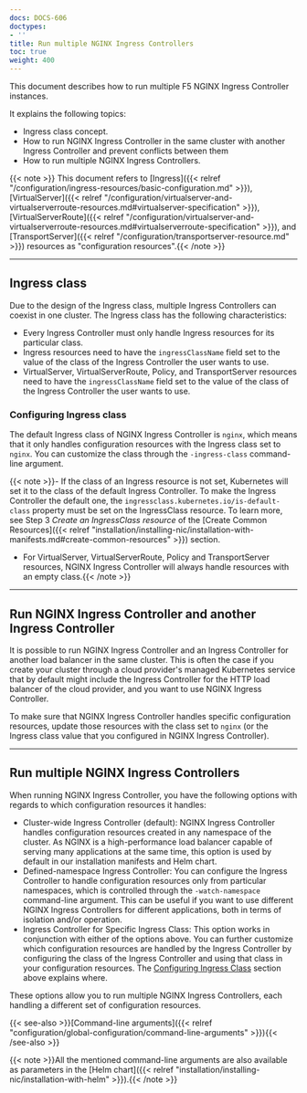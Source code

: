 ```yaml
---
docs: DOCS-606
doctypes:
- ''
title: Run multiple NGINX Ingress Controllers
toc: true
weight: 400
---
```


This document describes how to run multiple F5 NGINX Ingress Controller instances.

It explains the following topics:

- Ingress class concept.
- How to run NGINX Ingress Controller in the same cluster with another Ingress Controller and prevent conflicts between them
- How to run multiple NGINX Ingress Controllers.

{{< note >}} This document refers to [Ingress]({{< relref "/configuration/ingress-resources/basic-configuration.md" >}}), [VirtualServer]({{< relref "/configuration/virtualserver-and-virtualserverroute-resources.md#virtualserver-specification" >}}), [VirtualServerRoute]({{< relref "/configuration/virtualserver-and-virtualserverroute-resources.md#virtualserverroute-specification" >}}), and [TransportServer]({{< relref "/configuration/transportserver-resource.md" >}}) resources as "configuration resources".{{< /note >}}

---

## Ingress class

Due to the design of the Ingress class, multiple Ingress Controllers can coexist in one cluster. The Ingress class has the following characteristics:

- Every Ingress Controller must only handle Ingress resources for its particular class.
- Ingress resources need to have the `ingressClassName` field set to the value of the class of the Ingress Controller the user wants to use.
- VirtualServer, VirtualServerRoute, Policy, and TransportServer resources need to have the `ingressClassName` field set to the value of the class of the Ingress Controller the user wants to use.

### Configuring Ingress class

The default Ingress class of NGINX Ingress Controller is `nginx`, which means that it only handles configuration resources with the Ingress class set to `nginx`. You can customize the class through the `-ingress-class` command-line argument.

{{< note >}}- If the class of an Ingress resource is not set, Kubernetes will set it to the class of the default Ingress Controller. To make the Ingress Controller the default one, the `ingressclass.kubernetes.io/is-default-class` property must be set on the IngressClass resource. To learn more, see Step 3 *Create an IngressClass resource* of the [Create Common Resources]({{< relref "installation/installing-nic/installation-with-manifests.md#create-common-resources" >}}) section.
- For VirtualServer, VirtualServerRoute, Policy and TransportServer resources, NGINX Ingress Controller will always handle resources with an empty class.{{< /note >}}

---

## Run NGINX Ingress Controller and another Ingress Controller

It is possible to run NGINX Ingress Controller and an Ingress Controller for another load balancer in the same cluster. This is often the case if you create your cluster through a cloud provider's managed Kubernetes service that by default might include the Ingress Controller for the HTTP load balancer of the cloud provider, and you want to use NGINX Ingress Controller.

To make sure that NGINX Ingress Controller handles specific configuration resources, update those resources with the class set to `nginx` (or the Ingress class value that you configured in NGINX Ingress Controller).

---

## Run multiple NGINX Ingress Controllers

When running NGINX Ingress Controller, you have the following options with regards to which configuration resources it handles:

- Cluster-wide Ingress Controller (default): NGINX Ingress Controller handles configuration resources created in any namespace of the cluster. As NGINX is a high-performance load balancer capable of serving many applications at the same time, this option is used by default in our installation manifests and Helm chart.
- Defined-namespace Ingress Controller: You can configure the Ingress Controller to handle configuration resources only from particular namespaces, which is controlled through the `-watch-namespace` command-line argument. This can be useful if you want to use different NGINX Ingress Controllers for different applications, both in terms of isolation and/or operation.
- Ingress Controller for Specific Ingress Class: This option works in conjunction with either of the options above. You can further customize which configuration resources are handled by the Ingress Controller by configuring the class of the Ingress Controller and using that class in your configuration resources. The [Configuring Ingress Class](#configuring-ingress-class) section above explains where.

These options allow you to run multiple NGINX Ingress Controllers, each handling a different set of configuration resources.

{{< see-also >}}[Command-line arguments]({{< relref "configuration/global-configuration/command-line-arguments" >}}){{< /see-also >}}

{{< note >}}All the mentioned command-line arguments are also available as parameters in the [Helm chart]({{< relref "installation/installing-nic/installation-with-helm" >}}).{{< /note >}}
